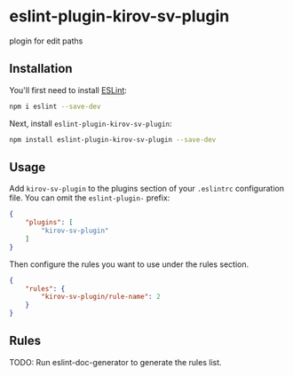 # eslint-plugin-kirov-sv-plugin

plogin for edit paths

## Installation

You'll first need to install [ESLint](https://eslint.org/):

```sh
npm i eslint --save-dev
```

Next, install `eslint-plugin-kirov-sv-plugin`:

```sh
npm install eslint-plugin-kirov-sv-plugin --save-dev
```

## Usage

Add `kirov-sv-plugin` to the plugins section of your `.eslintrc` configuration file. You can omit the `eslint-plugin-` prefix:

```json
{
    "plugins": [
        "kirov-sv-plugin"
    ]
}
```


Then configure the rules you want to use under the rules section.

```json
{
    "rules": {
        "kirov-sv-plugin/rule-name": 2
    }
}
```

## Rules

<!-- begin auto-generated rules list -->
TODO: Run eslint-doc-generator to generate the rules list.
<!-- end auto-generated rules list -->


